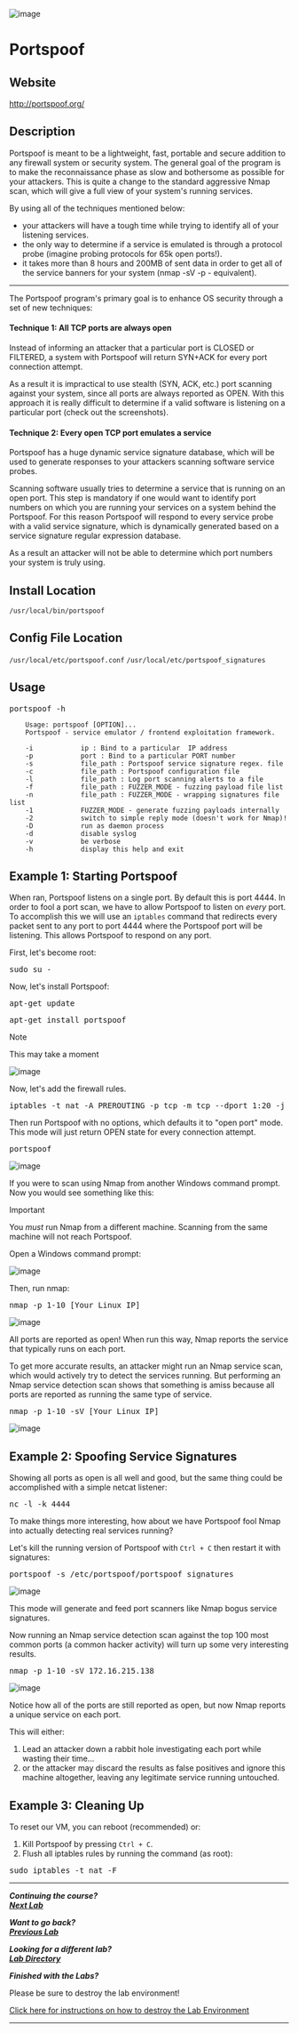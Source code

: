 ![image](https://github.com/user-attachments/assets/068fae26-6e8f-402f-ad69-63a4e6a1f59e)


Portspoof
=========

Website
-------

<http://portspoof.org/>

Description
-----------

Portspoof is meant to be a lightweight, fast, portable and secure addition to any firewall system or security system. The general goal of the program is to make the reconnaissance phase as slow and bothersome as possible for your attackers. This is quite a change to the standard aggressive Nmap scan, which will give a full view of your system's running services.

By using all of the techniques mentioned below:

* your attackers will have a tough time while trying to identify all of your listening services.
* the only way to determine if a service is emulated is through a protocol probe (imagine probing protocols for 65k open ports!).
* it takes more than 8 hours and 200MB of sent data in order to get all of the service banners for your system (nmap -sV -p - equivalent).

---

The Portspoof program's primary goal is to enhance OS security through a set of new techniques:

#### Technique 1: All TCP ports are always open

Instead of informing an attacker that a particular port is CLOSED or FILTERED, a system with Portspoof will return SYN+ACK for every port connection attempt.

As a result it is impractical to use stealth (SYN, ACK, etc.) port scanning against your system, since all ports are always reported as OPEN. With this approach it is really difficult to determine if a valid software is listening on a particular port (check out the screenshots).

#### Technique 2: Every open TCP port emulates a service

Portspoof has a huge dynamic service signature database, which will be used to generate responses to your attackers scanning software service probes.

Scanning software usually tries to determine a service that is running on an open port. This step is mandatory if one would want to identify port numbers on which you are running your services on a system behind the Portspoof. For this reason Portspoof will respond to every service probe with a valid service signature, which is dynamically generated based on a service signature regular expression database.

As a result an attacker will not be able to determine which port numbers your system is truly using.

Install Location
----------------

`/usr/local/bin/portspoof`

Config File Location
--------------------

`/usr/local/etc/portspoof.conf`
`/usr/local/etc/portspoof_signatures`

Usage
-----

<pre>portspoof -h</pre>

        Usage: portspoof [OPTION]...
        Portspoof - service emulator / frontend exploitation framework.

        -i			  ip : Bind to a particular  IP address
        -p			  port : Bind to a particular PORT number
        -s			  file_path : Portspoof service signature regex. file
        -c			  file_path : Portspoof configuration file
        -l			  file_path : Log port scanning alerts to a file
        -f			  file_path : FUZZER_MODE - fuzzing payload file list
        -n			  file_path : FUZZER_MODE - wrapping signatures file list
        -1			  FUZZER_MODE - generate fuzzing payloads internally
        -2			  switch to simple reply mode (doesn't work for Nmap)!
        -D			  run as daemon process
        -d			  disable syslog
        -v			  be verbose
        -h			  display this help and exit



Example 1: Starting Portspoof
-----------------------------

When ran, Portspoof listens on a single port. By default this is port 4444. In order to fool a port scan, we have to allow Portspoof to listen on *every* port. To accomplish this we will use an `iptables` command that redirects every packet sent to any port to port 4444 where the Portspoof port will be listening. This allows Portspoof to respond on any port.

First, let's become root:

<pre>sudo su -</pre>

Now, let's install Portspoof:

<pre>apt-get update</pre>

<pre>apt-get install portspoof</pre>

>[!NOTE]
>
>This may take a moment

![image](https://github.com/user-attachments/assets/db0eeae1-d282-448d-b2e6-7b819a091971)

Now, let's add the firewall rules.

<pre>iptables -t nat -A PREROUTING -p tcp -m tcp --dport 1:20 -j REDIRECT --to-ports 4444</pre>

Then run Portspoof with no options, which defaults it to "open port" mode. This mode will just return OPEN state for every connection attempt.

<pre>portspoof</pre>

![image](https://github.com/user-attachments/assets/1e2425d2-796a-4d20-8c05-393a551d1990)


If you were to scan using Nmap from another Windows command prompt. Now you would see something like this:

>[!IMPORTANT]
>
>You *must* run Nmap from a different machine. Scanning from the same machine will not reach Portspoof.

Open a Windows command prompt:

![image](https://github.com/user-attachments/assets/6f8f69a2-ff07-4deb-9f67-52f1fa5842a6)

Then, run nmap:

<pre>nmap -p 1-10 [Your Linux IP]</pre>


![image](https://github.com/user-attachments/assets/d51c7589-8fbf-4b0a-8c69-6c21629e588d)


All ports are reported as open! When run this way, Nmap reports the service that typically runs on each port.

To get more accurate results, an attacker might run an Nmap service scan, which would actively try to detect the services running. But performing an Nmap service detection scan shows that something is amiss because all ports are reported as running the same type of service.

<pre>nmap -p 1-10 -sV [Your Linux IP]</pre>

![image](https://github.com/user-attachments/assets/148e82e4-f8fb-4df5-8fef-6b758d1e05e1)


Example 2: Spoofing Service Signatures
--------------------------------------

Showing all ports as open is all well and good, but the same thing could be accomplished with a simple netcat listener:

<pre>nc -l -k 4444</pre>

To make things more interesting, how about we have Portspoof fool Nmap into actually detecting real services running?

Let's kill the running version of Portspoof with `Ctrl + C` then restart it with signatures:

<pre>portspoof -s /etc/portspoof/portspoof_signatures</pre>

![image](https://github.com/user-attachments/assets/e1a2857a-7628-46d0-8808-b0af2add49f1)

This mode will generate and feed port scanners like Nmap bogus service signatures.

Now running an Nmap service detection scan against the top 100 most common ports (a common hacker activity) will turn up some very interesting results.

<pre>nmap -p 1-10 -sV 172.16.215.138</pre>

![image](https://github.com/user-attachments/assets/c4281e6f-4937-4477-b6a9-d2344d2a2699)

Notice how all of the ports are still reported as open, but now Nmap reports a unique service on each port. 

This will either: 
1) Lead an attacker down a rabbit hole investigating each port while wasting their time...
2) or the attacker may discard the results as false positives and ignore this machine altogether, leaving any legitimate service running untouched.

Example 3: Cleaning Up
----------------------

To reset our VM, you can reboot (recommended) or:

1. Kill Portspoof by pressing `Ctrl + C`.
2. Flush all iptables rules by running the command (as root): 
<pre>sudo iptables -t nat -F</pre>

***                                                                 
<b><i>Continuing the course? </br>[Next Lab](/IntroClassFiles/Tools/IntroClass/ADHD/HoneyPorts/HoneyPorts.md)</i></b>

<b><i>Want to go back? </br>[Previous Lab](/IntroClassFiles/Tools/IntroClass/ADHD/Cowrie/Cowrie.md)</i></b>

<b><i>Looking for a different lab? </br>[Lab Directory](/IntroClassFiles/navigation.md)</i></b>

***Finished with the Labs?***

Please be sure to destroy the lab environment!

[Click here for instructions on how to destroy the Lab Environment](/IntroClassFiles/Tools/IntroClass/LabDestruction/labdestruction.md)

---
